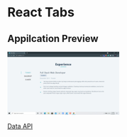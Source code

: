# React Tabs

## Appilcation Preview
<img src="https://github.com/pras75299/react-tabs/blob/master/src/application-preview.png" width="50%" height="50%"/>

[Data API](https://course-api.com/react-tabs-project)
